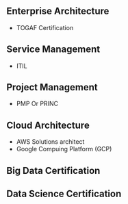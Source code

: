 ## Enterprise Architecture 
- TOGAF Certification

## Service Management
- ITIL

## Project Management
- PMP Or PRINC

## Cloud Architecture
- AWS Solutions architect
- Google Compuing Platform (GCP)

## Big Data Certification

## Data Science Certification
